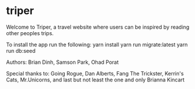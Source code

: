 # triper
Welcome to Triper, a travel website where users can be inspired by reading other peoples trips.

To install the app run the following:
yarn install
yarn run migrate:latest
yarn run db:seed

Authors: Brian Dinh, Samson Park, Ohad Porat

Special thanks to: Going Rogue, Dan Alberts, Fang The Trickster, Kerrin's Cats, Mr.Unicorns, and last but not least the one and only Brianna Kincart
